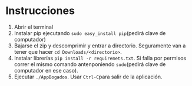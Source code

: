 # Instrucciones

1. Abrir el terminal
2. Instalar pip ejecutando ```sudo easy_install pip```(pedirá clave de computador)
3. Bajarse el zip y descomprimir y entrar a directorio. Seguramente van a tener que hacer ```cd Downloads/<directorio>```.
4. Instalar librerías ```pip install -r requiremets.txt```. Si falla por permisos correr el mismo comando antenponiendo ```sudo```(pedirá clave de computador en ese caso).
5. Ejecutar ```./AppBogados```. Usar ```Ctrl-C```para salir de la aplicación.
